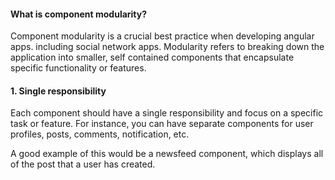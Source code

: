 #### What is component modularity?

Component modularity is a crucial best practice when developing angular apps. including social network apps. Modularity refers to breaking down the application into smaller, self contained components that encapsulate specific functionality or features.

#### 1. Single responsibility 

Each component should have a single responsibility and focus on a specific task or feature. For instance, you can have separate components for user profiles, posts, comments, notification, etc.

A good example of this would be a newsfeed component, which displays all of the post that a user has created.
